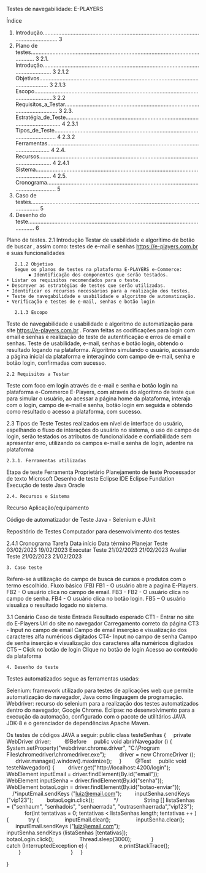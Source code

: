 














Testes de navegabilidade: 
E-PLAYERS


Índice 
1. Introdução.......................................................................................................................……... 3
2. Plano de testes.................................................................................................................…..... 3
2.1. Introdução..................................................................................................................…....... 3
2.1.2 Objetivos.................................................................................................................…........ 3
2.1.3 Escopo.........................................................................................................................…..….3
2.2 Requisitos_a_Testar.................................................................................................................. 3
2.3. Estratégia_de_Teste…................................................................................................................ 4
2.3.1 Tipos_de_Teste.............................................................................................…....................... 4
2.3.2 Ferramentas........................................................................................................................ 4
2.4. Recursos.......................................................................................................….................... 4
2.4.1 Sistema......................................................................................................…….................... 4
2.5. Cronograma..................................................................................................…....................... 5
3. Caso de testes................................................................................................................……...... 5
4. Desenho do teste................................................................................................................…….... 6

Plano de testes.
       2.1 Introdução
Testar de usabilidade e algorítimo de botão de buscar , assim como: testes de e-mail e senhas https://e-players.com.br e suas funcionalidades

       2.1.2 Objetivo
       Segue os planos de testes na plataforma E-PLAYERS e-Commerce: 
            ▪ Identificação dos componentes que serão testados.
    • Listar os requisitos recomendados para o teste.
    • Descrever as estratégias de testes que serão utilizadas. 
    • Identificar os recursos necessários para a realização dos testes. 
    • Teste de navegabilidade e usabilidade e algoritmo de automatização.
    • Verificação e testes de e-mail, senhas e botão login

       2.1.3 Escopo 
Teste de navegabilidade e usabilidade e algoritmo de automatização para site https://e-players.com.br . Foram feitas as codificações para login com email e senhas e realização de teste de autentificação e erros de email e senhas.
Teste de usabilidade, e-mail, senhas e botão login, obtendo o resultado logando na plataforma. Algoritmo simulando o usuário, acessando a página inicial da plataforma e interagindo com campo de e-mail, senha e botão login, confirmadas com sucesso.



	2.2 Requisitos a Testar
Teste com foco em login através de e-mail e senha e botão login na plataforma e-Commerce E-Players, com através do algoritmo de teste que para simular o usuário, ao acessar a página home da plataforma, interaja com o login, campo de e-mail e senha, botão login em seguida e obtendo como resultado o acesso a plataforma, com sucesso.

	
2.3 Tipos de Teste
Testes realizados em nível de interface do usuário, espelhando o fluxo de interações do usuário no sistema, o uso de campo de login, serão testados os atributos de funcionalidade e confiabilidade sem apresentar erro, utilizando os campos e-mail e senha de login, adentre na plataforma

	


	2.3.1. Ferramentas utilizadas
Etapa de teste 
Ferramenta 
Proprietário 
Planejamento de teste
Processador de texto
Microsoft 
Desenho de teste 
Eclipse IDE 
Eclipse Fundation 
Execução de teste
Java
Oracle

	2.4. Recursos e Sistema
Recurso
Aplicação/equipamento

Código de automatizador de Teste
Java - Selenium e JUnit

Repositório de Testes
Computador para desenvolvimento dos testes


 
 	




2.4.1 Cronograma 
Tarefa
Data início
 Data término
Planejar Teste
03/02/2023
19/02/2023
Executar Teste
21/02/2023
21/02/2023
Avaliar Teste
21/02/2023
21/02/2023


	
	3. Caso teste
Refere-se à utilização do campo de busca de cursos e produtos com o termo escolhido.
Fluxo básico (FB)
FB1 - O usuário abre a pagina E-Players.
FB2 - O usuário clica no campo de email.
FB3 - FB2 - O usuário clica no campo de senha.
FB4 - O usuário clica no botão login.
FB5 – O usuário visualiza o resultado logado no sistema.

3.1 Cenário
Caso de teste
Entrada
Resultado esperado
CT1 - Entrar no site do E-Players
Url do site no navegador
Carregamento correto da página
CT3 - Input no campo de email
Campo de email
 inserção e visualização dos caracteres alfa numéricos digitados
CT4- Input no campo de senha
Campo de senha
 inserção e visualização dos caracteres alfa numéricos digitados
CT5 – Click no botão de login
Clique no botão de login
Acesso ao conteúdo da plataforma


	

	4. Desenho do teste
Testes automatizados segue as ferramentas usadas:

Selenium:  framework utilizado para testes de aplicações web que permite automatização do navegador, Java como linguagem de programação.
Webdriver: recurso do selenium para a realização dos testes automatizados dentro do navegador,  Google Chrome.
 Eclipse: no desenvolvimento para a execução da automação, configurado com o pacote de utilitários JAVA JDK-8 e o gerenciador de dependências Apache Maven.

Os testes de códigos JAVA a seguir:
public class testeSenhas {
    private WebDriver driver;
    
    @Before
    public void abrirNavegador () {
        
        System.setProperty("webdriver.chrome.driver", "C:\\Program Files\\chromedriver\\chromedriver.exe");
        driver = new ChromeDriver ();
        driver.manage().window().maximize();
    }
    
    @Test
    public void testeNavegador() {
        driver.get("http://localhost:4200/login");
        WebElement inputEmail = driver.findElement(By.id("email"));
        WebElement inputSenha = driver.findElement(By.id("senha"));
        WebElement botaoLogin = driver.findElement(By.id("botao-enviar"));
        
        /*inputEmail.sendKeys ("luiz@email.com");
        inputSenha.sendKeys ("vip123");
        botaoLogin.click();     
        */
        
        String [] listaSenhas = {"senhaum", "senhadois", "senhaerrada", "outrasenhaerrada","vip123"};
        
        for(int tentativas = 0; tentativas < listaSenhas.length; tentativas ++ ) {
            try {
                inputEmail.clear();
                inputSenha.clear();
                inputEmail.sendKeys ("luiz@email.com");
                inputSenha.sendKeys (listaSenhas [tentativas]);
                botaoLogin.click();
                Thread.sleep(3000);
            }
            
            catch (InterruptedException e) {
                    e.printStackTrace();
                
            }
            
            
        }
    }

}
